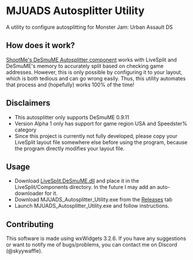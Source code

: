 # MJUADS Autosplitter Utility
A utility to configure autosplitting for Monster Jam: Urban Assault DS

## How does it work?
[ShootMe's DeSmuME Autosplitter component](https://github.com/ShootMe/LiveSplit.DeSmuME) works with LiveSplit and DeSmuME's memory to accurately split based on checking game addresses. However, this is only possible by configuring it to your layout, which is both tedious and can go wrong easily. Thus, this utility automates that process and (hopefully) works 100% of the time!

## Disclaimers
- This autosplitter only supports DeSmuME 0.9.11
- Version Alpha 1 only has support for game region USA and Speedster% category
- Since this project is currently not fully developed, please copy your LiveSplit layout file somewhere else before using the program, because the program directly modifies your layout file.

## Usage
- Download [LiveSplit.DeSmuME.dll](https://raw.githubusercontent.com/ShootMe/LiveSplit.DeSmuME/master/Components/LiveSplit.DeSmuME.dll) and place it in the LiveSplit/Components directory. In the future I may add an auto-downloader for it.
- Download MJUADS_Autosplitter_Utility.exe from the [Releases](https://github.com/skyywaffle/MJUADS_Autosplitter_Utility/releases) tab
- Launch MJUADS_Autosplitter_Utility.exe and follow instructions.

## Contributing
This software is made using wxWidgets 3.2.6. If you have any suggestions or want to notify me of bugs/problems, you can contact me on Discord (@skyywaffle).
